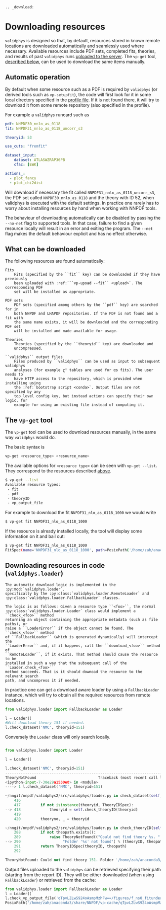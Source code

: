 ```eval_rst
.. _download:
```

Downloading resources
=====================

`validphys` is designed so that, by default, resources stored in known remote
locations are downloaded automatically and seamlessly used where necessary.
Available resources include PDF sets, completed fits, theories, and results of
past `validphys` runs [uploaded to the server](upload). The `vp-get` tool,
[described below](#the-vp-get-tool), can be used to download the same items
manually.

Automatic operation
-------------------

By default when some resource such as a PDF is required by `validphys` (or
derived tools such as `vp-setupfit`), the code will first look for it in some
local directory specified in the [profile file](nnprofile). If it is not found
there, it will try to download it from some remote repository (also specified in
the profile).

For example a `validphys` runcard such as

```yaml
pdf: NNPDF30_nnlo_as_0118
fit: NNPDF31_nnlo_as_0118_uncorr_s3

theoryid: 53

use_cuts: "fromfit"

dataset_input:
    dataset: ATLASWZRAP36PB
    cfac: [EWK]

actions_:
  - plot_fancy
  - plot_chi2dist
```

Will download if necessary the fit called `NNPDF31_nnlo_as_0118_uncorr_s3`, the
PDF set called `NNPDF30_nnlo_as_0118` and the theory with ID 52, when validphys
is executed with the default settings. In practice one rarely has to worry about
installing resources by hand when working with NNPDF tools.

The behaviour of downloading automatically can be disabled by passing the
`--no-net` flag to supported tools. In that case, failure to find a given
resource locally will result in an error and exiting the program. The ``--net``
flag makes the default behaviour explicit and has no effect otherwise.


What can be downloaded
----------------------

The following resources are found automatically:

```eval_rst
Fits
    Fits (specified by the ``fit`` key) can be downloaded if they have previously
    been uploaded with :ref:```vp-upoad --fit`` <upload>`. The corresponding PDF
    set will be installed as appropriate.

PDF sets
    PDF sets (specified among others by the ``pdf`` key) are searched for in
    both NNPDF and LHAPDF repositories. If the PDF is not found and a fit with
    the same name exists, it will be downloaded and the corresponding PDF set
    will be installed and made available for usage.

Theories
    Theories (specified by the ``theoryid`` key) are downloaded and
    uncompressed.

``validphys`` output files
    Files produced by ``validphys`` can be used as input to subsequent validphys
    analyses (for example χ² tables are used for αs fits). The user needs to
    have HTTP access to the repository, which is provided when installing using
    the :ref:`bootstrap script <conda>`. Output files are not specified by any
    top level config key, but instead actions can specify their own logic, for
    example for using an existing file instead of computing it.
```

The `vp-get` tool
-----------------

The ``vp-get`` tool can be used to download resources manually, in the same way
``validphys`` would do.

The basic syntax is
```bash
vp-get <resource_type> <resource_name>
```
The available options for `<resource type>` can be seen with `vp-get --list`.
They correspond to the resources described [above](#what-can-be-downloaded).

```bash
$ vp-get --list
Available resource types:
 - fit
 - pdf
 - theoryID
 - vp_output_file
```
For example to download the fit ``NNPDF31_nlo_as_0118_1000`` we would write

```bash
$ vp-get fit NNPDF31_nlo_as_0118_1000
```

If the resource is already installed locally, the tool will display some
information on it and bail out:

```bash
$ vp-get fit NNPDF31_nlo_as_0118_1000
FitSpec(name='NNPDF31_nlo_as_0118_1000', path=PosixPath('/home/zah/anaconda3/envs/nnpdf-dev/share/NNPDF/results/NNPDF31_nlo_as_0118_1000'))
```

Downloading resources in code (``validphys.loader``)
----------------------------------------------------

```eval_rst
The automatic download logic is implemented in the :py:mod:`validphys.loader`,
specifically by the :py:class:`validphys.loader.RemoteLoader` and
:py:class:`validphys.loader.FallbackLoader` classes.

The logic is as follows: Given a resource type ``<foo>``, the normal
:py:class:`validphys.loader.Loader` class would implement a ``check_<foo>`` method
returning an object containing the appropriate metadata (such as file paths), or
raise a ``LoaderError`` if the object cannot be found. The ``check_<foo>`` method
of ``FallbackLoader`` (which is generated dynamically) will intercept the
``LoaderError`` and, if it happens, call the ``download_<foo>`` method of
``RemoteLoader``, if it exists. That method should cause the resource to be
installed in such a way that the subsequent call of the ``Loader.check_<foo>``
method succeeds. That is it should downoad the resource to the relevant search
path, and uncompress it if needed.
```
In practice one can get a download aware loader by using a ``FallbackLoader``
instance, which will try to obtain all the required resources from remote
locations.

```python
from validphys.loader import FallbackLoader as Loader

l = Loader()
#Will download theory 151 if needed.
l.check_dataset('NMC', theoryid=151)
```

Conversely the ``Loader`` class will only search locally.
```python

from validphys.loader import Loader

l = Loader()

l.check_dataset('NMC', theoryid=151)
---------------------------------------------------------------------------
TheoryNotFound                            Traceback (most recent call last)
<ipython-input-7-30e29a1539e8> in <module>
----> 1 l.check_dataset('NMC', theoryid=151)

~/nngit/nnpdf/validphys2/src/validphys/loader.py in check_dataset(self, name, rules, sysnum, theoryid, cfac, frac, cuts, use_fitcommondata, fit, weight)
    416 
    417         if not isinstance(theoryid, TheoryIDSpec):
--> 418             theoryid = self.check_theoryID(theoryid)
    419 
    420         theoryno, _ = theoryid

~/nngit/nnpdf/validphys2/src/validphys/loader.py in check_theoryID(self, theoryID)
    288         if not theopath.exists():
    289             raise TheoryNotFound(("Could not find theory %s. "
--> 290                   "Folder '%s' not found") % (theoryID, theopath) )
    291         return TheoryIDSpec(theoryID, theopath)
    292 

TheoryNotFound: Could not find theory 151. Folder '/home/zah/anaconda3/share/NNPDF/data/theory_151' not found
```

Output files uploaded to the `validphys` can be retrieved specifying their path
(starting from the report ID). They will be either downloaded (when using
`FallbackLoader`) or retrieved from the cache:
```python
from validphys.loader import FallbackLoader as Loader
l = Loader()
l.check_vp_output_file('qTpvLZLwS924oAsmpMzhFw==/figures/f_ns0_fitunderlyinglaw_plot_closure_pdf_histograms_0.pdf')
PosixPath('/home/zah/anaconda3/share/NNPDF/vp-cache/qTpvLZLwS924oAsmpMzhFw==/figures/f_ns0_fitunderlyinglaw_plot_closure_pdf_histograms_0.pdf')
```

